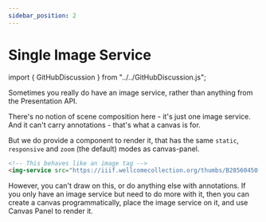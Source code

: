 ```yaml
---
sidebar_position: 2
---
```


# Single Image Service

import { GitHubDiscussion } from "../../GitHubDiscussion.js";


Sometimes you really do have an image service, rather than anything from the Presentation API.

There's no notion of scene composition here - it's just one image service. And it can't carry annotations - that's what a canvas is for.

But we do provide a component to render it, that has the same `static`, `responsive` and `zoom` (the default) modes as canvas-panel.

```html
<!-- This behaves like an image tag -->
<img-service src="https://iiif.wellcomecollection.org/thumbs/B28560450.JP2" render="static" />
```

However, you can't draw on this, or do anything else with annotations. If you only have an image service but need to do more with it, then you can create a canvas programmatically, place the image service on it, and use Canvas Panel to render it.

